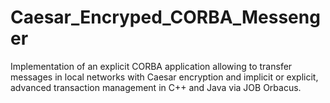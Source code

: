 # Caesar_Encryped_CORBA_Messenger
Implementation of an explicit CORBA application allowing to transfer messages in local networks with Caesar encryption and implicit or explicit, advanced transaction management in C++ and Java via JOB Orbacus.

